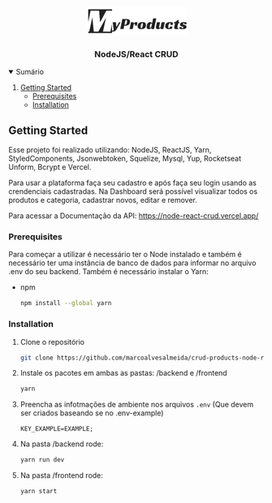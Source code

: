 <!-- PROJECT LOGO -->
<br />
<p align="center">
  <a href="https://github.com/othneildrew/Best-README-Template">
    <img src="images/logo.png" alt="Logo" width="200">
  </a>

  <h3 align="center">NodeJS/React CRUD</h3>
</p>



<!-- TABLE OF CONTENTS -->
<details open="open">
  <summary>Sumário</summary>
  <ol>
    <li>
      <a href="#getting-started">Getting Started</a>
      <ul>
        <li><a href="#prerequisites">Prerequisites</a></li>
        <li><a href="#installation">Installation</a></li>
      </ul>
    </li>
  </ol>
</details>


<!-- GETTING STARTED -->
## Getting Started
Esse projeto foi realizado utilizando: NodeJS, ReactJS, Yarn, StyledComponents, Jsonwebtoken, Squelize, Mysql, Yup, Rocketseat Unform, Bcrypt e Vercel.

Para usar a plataforma faça seu cadastro e após faça seu login usando as crendenciais cadastradas. Na Dashboard será possível visualizar todos os produtos e categoria, cadastrar novos, editar e remover.

Para acessar a Documentação da API: https://node-react-crud.vercel.app/ 

### Prerequisites

Para começar a utilizar é necessário ter o Node instalado e também é necessário ter uma instância de banco de dados para informar no arquivo .env do seu backend. Também é necessário instalar o Yarn: 
* npm
  ```sh
  npm install --global yarn
  ```

### Installation

1. Clone o repositório
   ```sh
   git clone https://github.com/marcoalvesalmeida/crud-products-node-react.git
   ```
2. Instale os pacotes em ambas as pastas: /backend e /frontend
   ```sh
   yarn 
   ```
3. Preencha as infotmações de ambiente nos arquivos `.env` (Que devem ser criados baseando se no .env-example)
   ```JS
   KEY_EXAMPLE=EXAMPLE;
   ```
   
4. Na pasta /backend rode:
   ```sh
   yarn run dev
   ```
5. Na pasta /frontend rode:
   ```sh
   yarn start
   ```
